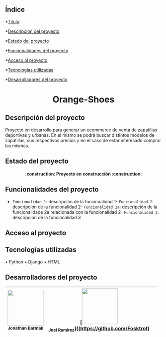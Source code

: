## Índice

*[Título](#Título)

*[Descripción del proyecto](#descripción-del-proyecto)

*[Estado del proyecto](#Estado-del-proyecto)

*[Funcionalidades del proyecto](#Funcionalidades-del-proyecto)

*[Acceso al proyecto](#acceso-proyecto)

*[Tecnologías utilizadas](#tecnologías-utilizadas)


*[Desarrolladores del proyecto](#Desarrolladores-del-proyecto)


<h1 align="center"> Orange-Shoes </h1>


## Descripción del proyecto
Proyecto en desarrollo para generar un ecommerce de venta de zapatillas deportivas y urbanas. En el mismo se podrá buscar distintos modelos de zapatillas, sus respectivos precios y en el caso de estar interesado comprar las mismas. 

## Estado del proyecto
<h4 align="center">
:construction: Proyecto en construcción :construction:
</h4>

## Funcionalidades del proyecto

- `Funcionalidad 1`: descripción de la funcionalidad 1- `Funcionalidad 2`: descripción de la funcionalidad 2- `Funcionalidad 2a`: descripción de la funcionalidade 2a relacionada con la funcionalidad 2- `Funcionalidad 3`: descripción de la funcionalidad 3


## Acceso al proyecto


## Tecnologías utilizadas
•	Python
•	Django
•	HTML



## Desarrolladores del proyecto
| [<img src="https://avatars.githubusercontent.com/u/37356058?v=4" width=115><br><sub>Jonathan Barmak</sub>](https://github.com/jonibarmak) |  [<img src="https://avatars.githubusercontent.com/u/71970858?v=4" width=115><br><sub>Joel Ramirez</sub>]([https://github.com/Fosktrot] | |
| :---: | :---: | :---: |


